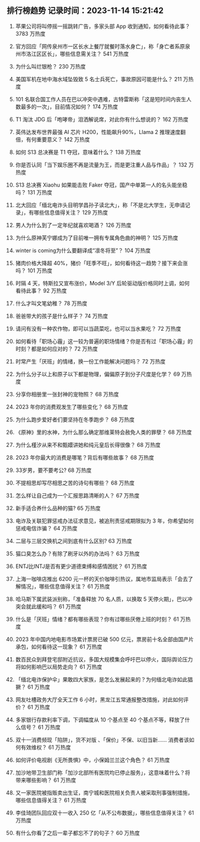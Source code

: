 
## 排行榜趋势 记录时间：2023-11-14 15:21:42
  
  1. 苹果公司将叫停摇一摇跳转广告，多家头部 App 收到通知，如何看待此事？ 3783 万热度
    
  2. 官方回应「网传泉州市一区长水上餐厅就餐时落水身亡」，称「身亡者系原泉州市洛江区区长」，哪些信息需关注？ 541 万热度
    
  3. 为什么叫烂银枪？ 230 万热度
    
  4. 美国军机在地中海水域坠毁致 5 名士兵死亡，事故原因可能是什么？ 211 万热度
    
  5. 101 名联合国工作人员在巴以冲突中遇难，古特雷斯称「这是短时间内丧生人数最多的一次」，目前情况如何？ 174 万热度
    
  6. T1 淘汰 JDG 后「咆哮帝」泪洒解说席，对此你有什么想说的？ 162 万热度
    
  7. 英伟达发布世界最强 AI 芯片 H200，性能飙升90%，Llama 2 推理速度翻倍，有何重要意义？ 142 万热度
    
  8. 如何 S13 总决赛是 T1 夺冠，意味着什么？ 138 万热度
    
  9. 你是否认同「当下娱乐圈不再是流量为王，而是更注重人品与作品」？ 132 万热度
    
  10. S13 总决赛 Xiaohu 如果能击败 Faker 夺冠，国产中单第一人的名头能坐稳吗？ 131 万热度
    
  11. 北大回应「缅北电诈头目明学昌孙子读北大」，称「不是北大学生，无申请记录」，有哪些信息值得关注？ 129 万热度
    
  12. 男人为什么到了一定年纪就喜欢喝酒？ 126 万热度
    
  13. 为什么原神芙宁娜成为了目前唯一拥有专属角色曲的神明？ 125 万热度
    
  14. winter is coming为什么要翻译成“凛冬将至”？ 104 万热度
    
  15. 猪肉价格大降超 40%，猪价「旺季不旺」，如何看待这一趋势？接下来会涨吗？ 101 万热度
    
  16. 时隔 4 天，特斯拉又宣布涨价，Model 3/Y 后轮驱动版价格同时上调，如何看待此事？ 92 万热度
    
  17. 什么才叫文笔幼稚？ 78 万热度
    
  18. 爸爸带大的孩子是什么样子？ 74 万热度
    
  19. 请问有没有一种农作物，即可以当蔬菜吃，也可以当水果吃？ 72 万热度
    
  20. 如何看待「职场心霾」这一较为普遍的职场情绪？你是否有过「职场心霾」的时刻？都是如何应对的？ 72 万热度
    
  21. 时常产生「厌班」的情绪，换一份工作能解决问题吗？ 72 万热度
    
  22. 为什么分子以上和原子以下都是物理，偏偏原子到分子尺度是化学？ 69 万热度
    
  23. 分享你相册里一张封神的宠物照？ 68 万热度
    
  24. 2023 年你的消费观发生了哪些变化？ 68 万热度
    
  25. 为什么跑步爱好者们要坚持在冬季跑步？ 68 万热度
    
  26. 《原神》里的水神，为什么那么确定那维莱特会赦免人类的罪孽？ 68 万热度
    
  27. 为什么槿汐从来不和甄嬛讲她和纯元皇后长得很像？ 68 万热度
    
  28. 2023 年你最大的消费是哪笔？背后有哪些故事？ 68 万热度
    
  29. 33岁男，要不要考公? 68 万热度
    
  30. 不提相思却写尽相思之苦的诗句有哪些？ 68 万热度
    
  31. 怎么样让自己成为一个汇报思路清晰的人？ 67 万热度
    
  32. 新手适合养什么品种的猫? 65 万热度
    
  33. 电诈及关联犯罪惩戒办法征求意见，被追刑责惩戒期限拟为 3 年，你希望如何惩戒电信诈骗？ 64 万热度
    
  34. 二层与三层交换机之间到底有什么区别? 63 万热度
    
  35. 猫口臭怎么办？有除了刷牙以外的办法吗？ 63 万热度
    
  36. ENTJ比INTJ是否有更少道德束缚和感情困扰？ 61 万热度
    
  37. 上海一咖啡店推出 6200 元一杯的天价咖啡引热议，属地市监局表示「会去了解情况」，哪些信息值得关注？ 61 万热度
    
  38. 哈马斯下属武装派别称，「准备释放 70 名人质，以换取 5 天停火期」，巴以冲突会就此缓和吗？ 61 万热度
    
  39. 什么是「厌班」情绪？都有哪些表现？你有过哪些厌倦上班的时刻？ 61 万热度
    
  40. 2023 年中国内地电影市场累计票房已破 500 亿元，票房前十名全部由国产片承包，如何看待这一现象？ 61 万热度
    
  41. 数百民众到拜登宅邸附近抗议，多国大规模集会呼吁巴以停火，国际舆论压力将如何影响巴以局势走向？ 61 万热度
    
  42. 「缅北电诈保护伞」果敢四大家族，是怎么发展起来的？为何缅北电诈如此猖獗？ 61 万热度
    
  43. 网友吐槽政务大厅全天工作 6 小时，黑龙江五常通报整改措施，对此如何评价？ 61 万热度
    
  44. 多家银行存款利率下调，下调幅度从 10 个基点至 40 个基点不等，释放了什么信号？ 61 万热度
    
  45. 双十一消费频现「陷阱」，货不对版 、「保价」不保、以旧当新…… 消费者该如何有效维权？ 61 万热度
    
  46. 如何评价电视剧《无所畏惧》中，小保姆兰兰这个角色？ 61 万热度
    
  47. 加沙地带卫生部门称「加沙北部所有医院均已停止服务」，这意味着什么？将带来哪些影响？ 61 万热度
    
  48. 又一家医院被指贩卖出生证，南宁城和医院相关负责人被采取刑事强制措施，哪些信息值得关注？ 61 万热度
    
  49. 李佳琦团队回应双十一收入 250 亿「从不公布数据」，哪些信息值得关注？ 61 万热度
    
  50. 有什么你看了之后一辈子都忘不了的句子？ 60 万热度
    